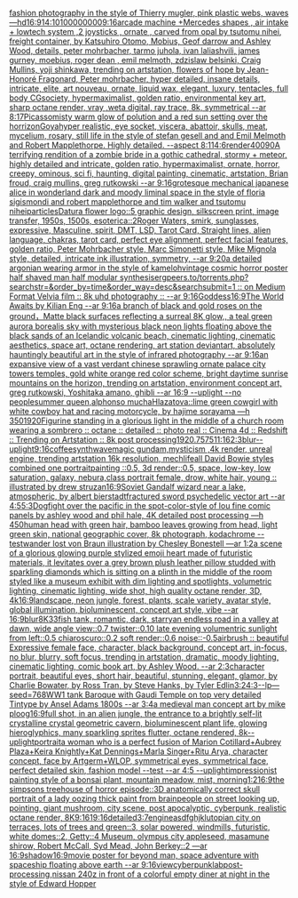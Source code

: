 [fashion photography in the style of Thierry mugler, pink plastic webs, waves](https://www.ebank.nz/aiartgenerator?category=fashion%20photography%20in%20the%20style%20of%20Thierry%20mugler%2C%20pink%20plastic%20webs%2C%20waves)[—hd](https://www.ebank.nz/aiartgenerator?category=%E2%80%94hd)[16:9](https://www.ebank.nz/aiartgenerator?category=16%3A9)[14:10](https://www.ebank.nz/aiartgenerator?category=14%3A10)[100000000](https://www.ebank.nz/aiartgenerator?category=100000000)[9:16](https://www.ebank.nz/aiartgenerator?category=9%3A16)[arcade machine +Mercedes shapes , air intake + lowtech system ,2 joysticks , ornate , carved from opal by tsutomu nihei, freight container, by Katsuhiro Otomo, Mobius, Geof darrow and Ashley Wood, details, peter mohrbacher, tarmo juhola, ivan laliashvili, james gurney, moebius, roger dean , emil melmoth, zdzislaw belsinki, Craig Mullins, yoji shinkawa, trending on artstation, flowers of hope by Jean-Honoré Fragonard, Peter mohrbacher, hyper detailed, insane details, intricate, elite, art nouveau, ornate, liquid wax, elegant, luxury, tentacles, full body CGsociety, hypermaximalist, golden ratio, environmental key art, sharp octane render, vray ,weta digital, ray trace, 8k, symmetrical --ar 8:17](https://www.ebank.nz/aiartgenerator?category=arcade%20machine%20%2BMercedes%20shapes%20%2C%20air%20intake%20%2B%20lowtech%20system%20%2C2%20joysticks%20%2C%20ornate%20%2C%20carved%20from%20opal%20by%20tsutomu%20nihei%2C%20freight%20container%2C%20by%20Katsuhiro%20Otomo%2C%20Mobius%2C%20Geof%20darrow%20and%20Ashley%20Wood%2C%20details%2C%20peter%20mohrbacher%2C%20tarmo%20juhola%2C%20ivan%20laliashvili%2C%20james%20gurney%2C%20moebius%2C%20roger%20dean%20%2C%20emil%20melmoth%2C%20zdzislaw%20belsinki%2C%20Craig%20Mullins%2C%20yoji%20shinkawa%2C%20trending%20on%20artstation%2C%20flowers%20of%20hope%20by%20Jean-Honor%C3%A9%20Fragonard%2C%20Peter%20mohrbacher%2C%20hyper%20detailed%2C%20insane%20details%2C%20intricate%2C%20elite%2C%20art%20nouveau%2C%20ornate%2C%20liquid%20wax%2C%20elegant%2C%20luxury%2C%20tentacles%2C%20full%20body%20CGsociety%2C%20hypermaximalist%2C%20golden%20ratio%2C%20environmental%20key%20art%2C%20sharp%20octane%20render%2C%20vray%20%2Cweta%20digital%2C%20ray%20trace%2C%208k%2C%20symmetrical%20--ar%208%3A17)[Picasso](https://www.ebank.nz/aiartgenerator?category=Picasso)[misty warm glow of polution and a red sun setting over the horrizon](https://www.ebank.nz/aiartgenerator?category=misty%20warm%20glow%20of%20polution%20and%20a%20red%20sun%20setting%20over%20the%20horrizon)[Goya](https://www.ebank.nz/aiartgenerator?category=Goya)[hyper realistic, eye socket, viscera, abattoir, skulls, meat, mycelium, rosary, still life in the style of stefan gesell and and Emil Melmoth and Robert Mapplethorpe. Highly detailed.  --aspect 8:11](https://www.ebank.nz/aiartgenerator?category=hyper%20realistic%2C%20eye%20socket%2C%20viscera%2C%20abattoir%2C%20skulls%2C%20meat%2C%20mycelium%2C%20rosary%2C%20still%20life%20in%20the%20style%20of%20stefan%20gesell%20and%20and%20Emil%20Melmoth%20and%20Robert%20Mapplethorpe.%20Highly%20detailed.%20%20--aspect%208%3A11)[4:6](https://www.ebank.nz/aiartgenerator?category=4%3A6)[render](https://www.ebank.nz/aiartgenerator?category=render)[400](https://www.ebank.nz/aiartgenerator?category=400)[90](https://www.ebank.nz/aiartgenerator?category=90)[A terrifying rendition of a zombie bride in a gothic cathedral, stormy + meteor, highly detailed and intricate, golden ratio, hypermaximalist, ornate, horror, creepy, ominous, sci fi, haunting, digital painting, cinematic, artstation, Brian froud, craig mullins, greg rutkowski --ar 9:16](https://www.ebank.nz/aiartgenerator?category=A%20terrifying%20rendition%20of%20a%20zombie%20bride%20in%20a%20gothic%20cathedral%2C%20stormy%20%2B%20meteor%2C%20highly%20detailed%20and%20intricate%2C%20golden%20ratio%2C%20hypermaximalist%2C%20ornate%2C%20horror%2C%20creepy%2C%20ominous%2C%20sci%20fi%2C%20haunting%2C%20digital%20painting%2C%20cinematic%2C%20artstation%2C%20Brian%20froud%2C%20craig%20mullins%2C%20greg%20rutkowski%20--ar%209%3A16)[grotesque mechanical japanese alice in wonderland dark and moody liminal space in the style of floria sigismondi and robert mapplethorpe and tim walker and tsutomu nihei](https://www.ebank.nz/aiartgenerator?category=grotesque%20mechanical%20japanese%20alice%20in%20wonderland%20dark%20and%20moody%20liminal%20space%20in%20the%20style%20of%20floria%20sigismondi%20and%20robert%20mapplethorpe%20and%20tim%20walker%20and%20tsutomu%20nihei)[particles](https://www.ebank.nz/aiartgenerator?category=particles)[Datura flower logo::5 graphic design, silkscreen print, image transfer, 1950s, 1500s, esoterica::2](https://www.ebank.nz/aiartgenerator?category=Datura%20flower%20logo%3A%3A5%20graphic%20design%2C%20silkscreen%20print%2C%20image%20transfer%2C%201950s%2C%201500s%2C%20esoterica%3A%3A2)[Roger Waters, smirk, sunglasses, expressive, Masculine, spirit, DMT, LSD, Tarot Card, Straight lines, alien language, chakras, tarot card, perfect eye alignment, perfect facial features, golden ratio, Peter Mohrbacher style, Marc Simonetti style, Mike Mignola style, detailed, intricate ink illustration, symmetry, --ar 9:20](https://www.ebank.nz/aiartgenerator?category=Roger%20Waters%2C%20smirk%2C%20sunglasses%2C%20expressive%2C%20Masculine%2C%20spirit%2C%20DMT%2C%20LSD%2C%20Tarot%20Card%2C%20Straight%20lines%2C%20alien%20language%2C%20chakras%2C%20tarot%20card%2C%20perfect%20eye%20alignment%2C%20perfect%20facial%20features%2C%20golden%20ratio%2C%20Peter%20Mohrbacher%20style%2C%20Marc%20Simonetti%20style%2C%20Mike%20Mignola%20style%2C%20detailed%2C%20intricate%20ink%20illustration%2C%20symmetry%2C%20--ar%209%3A20)[a detailed argonian wearing armor in the style of kameloh](https://www.ebank.nz/aiartgenerator?category=a%20detailed%20argonian%20wearing%20armor%20in%20the%20style%20of%20kameloh)[vintage cosmic horror poster half  shaved man half modular synthesiser](https://www.ebank.nz/aiartgenerator?category=vintage%20cosmic%20horror%20poster%20half%20%20shaved%20man%20half%20modular%20synthesiser)[gpeers.to/torrents.php?searchstr=&order_by=time&order_way=desc&searchsubmit=1 :: on Medium Format Velvia film :: 8k uhd photography :: --ar 9:16](https://www.ebank.nz/aiartgenerator?category=gpeers.to/torrents.php%3Fsearchstr%3D%26order_by%3Dtime%26order_way%3Ddesc%26searchsubmit%3D1%20%3A%3A%20on%20Medium%20Format%20Velvia%20film%20%3A%3A%208k%20uhd%20photography%20%3A%3A%20--ar%209%3A16)[Goddess](https://www.ebank.nz/aiartgenerator?category=Goddess)[16:9](https://www.ebank.nz/aiartgenerator?category=16%3A9)[The World Awaits by Kilian Eng --ar 9:16](https://www.ebank.nz/aiartgenerator?category=The%20World%20Awaits%20by%20Kilian%20Eng%20--ar%209%3A16)[a branch of black and gold roses on the ground，Matte black surfaces reflecting a surreal 8K glow,, a teal green aurora borealis sky with mysterious black neon lights floating above the black sands of an Icelandic volcanic beach, cinematic lighting, cinematic aesthetics, space art, octane rendering, art station deviantart, absolutely hauntingly beautiful art in the style of infrared photography --ar 9:16](https://www.ebank.nz/aiartgenerator?category=a%20branch%20of%20black%20and%20gold%20roses%20on%20the%20ground%EF%BC%8CMatte%20black%20surfaces%20reflecting%20a%20surreal%208K%20glow%2C%2C%20a%20teal%20green%20aurora%20borealis%20sky%20with%20mysterious%20black%20neon%20lights%20floating%20above%20the%20black%20sands%20of%20an%20Icelandic%20volcanic%20beach%2C%20cinematic%20lighting%2C%20cinematic%20aesthetics%2C%20space%20art%2C%20octane%20rendering%2C%20art%20station%20deviantart%2C%20absolutely%20hauntingly%20beautiful%20art%20in%20the%20style%20of%20infrared%20photography%20--ar%209%3A16)[an expansive view of a vast verdant chinese sprawling ornate palace city towers temples,  gold white orange red color scheme, bright daytime sunrise mountains on the horizon, trending on artstation, environment concept art, greg rutkowski, Yoshitaka amano, ghibli --ar 16:9 --uplight --no people](https://www.ebank.nz/aiartgenerator?category=an%20expansive%20view%20of%20a%20vast%20verdant%20chinese%20sprawling%20ornate%20palace%20city%20towers%20temples%2C%20%20gold%20white%20orange%20red%20color%20scheme%2C%20bright%20daytime%20sunrise%20mountains%20on%20the%20horizon%2C%20trending%20on%20artstation%2C%20environment%20concept%20art%2C%20greg%20rutkowski%2C%20Yoshitaka%20amano%2C%20ghibli%20--ar%2016%3A9%20--uplight%20--no%20people)[summer queen,alphonso mucha](https://www.ebank.nz/aiartgenerator?category=summer%20queen%2Calphonso%20mucha)[Hlazatova::](https://www.ebank.nz/aiartgenerator?category=Hlazatova%3A%3A)[lime green cowgirl with white cowboy hat and racing motorcycle, by hajime sorayama —h 350](https://www.ebank.nz/aiartgenerator?category=lime%20green%20cowgirl%20with%20white%20cowboy%20hat%20and%20racing%20motorcycle%2C%20by%20hajime%20sorayama%20%E2%80%94h%20350)[1920](https://www.ebank.nz/aiartgenerator?category=1920)[Figurine standing in a glorious light in the middle of a church room wearing a sombrero :: octane :: detailed :: photo real :: Cinema 4d :: Redshift :: Trending on Artstation :: 8k post processing](https://www.ebank.nz/aiartgenerator?category=Figurine%20standing%20in%20a%20glorious%20light%20in%20the%20middle%20of%20a%20church%20room%20wearing%20a%20sombrero%20%3A%3A%20octane%20%3A%3A%20detailed%20%3A%3A%20photo%20real%20%3A%3A%20Cinema%204d%20%3A%3A%20Redshift%20%3A%3A%20Trending%20on%20Artstation%20%3A%3A%208k%20post%20processing)[1920](https://www.ebank.nz/aiartgenerator?category=1920)[.75](https://www.ebank.nz/aiartgenerator?category=.75)[75](https://www.ebank.nz/aiartgenerator?category=75)[11:16](https://www.ebank.nz/aiartgenerator?category=11%3A16)[2:3](https://www.ebank.nz/aiartgenerator?category=2%3A3)[blur](https://www.ebank.nz/aiartgenerator?category=blur)[--uplight](https://www.ebank.nz/aiartgenerator?category=--uplight)[9:16](https://www.ebank.nz/aiartgenerator?category=9%3A16)[coffee](https://www.ebank.nz/aiartgenerator?category=coffee)[synthwave](https://www.ebank.nz/aiartgenerator?category=synthwave)[magic gundam,mysticism ,4k render, unreal engine, trending artstation 16k resolution, mech](https://www.ebank.nz/aiartgenerator?category=magic%20gundam%2Cmysticism%20%2C4k%20render%2C%20unreal%20engine%2C%20trending%20artstation%2016k%20resolution%2C%20mech)[](https://www.ebank.nz/aiartgenerator?category=)[life](https://www.ebank.nz/aiartgenerator?category=life)[all David Bowie styles combined one portrait](https://www.ebank.nz/aiartgenerator?category=all%20David%20Bowie%20styles%20combined%20one%20portrait)[painting ::0.5, 3d render::0.5, space, low-key, low saturation, galaxy, nebura,](https://www.ebank.nz/aiartgenerator?category=painting%20%3A%3A0.5%2C%203d%20render%3A%3A0.5%2C%20space%2C%20low-key%2C%20low%20saturation%2C%20galaxy%2C%20nebura%2C)[class portrait female, drow, white hair, young :: illustrated by drew struzan](https://www.ebank.nz/aiartgenerator?category=class%20portrait%20female%2C%20drow%2C%20white%20hair%2C%20young%20%3A%3A%20illustrated%20by%20drew%20struzan)[16:9](https://www.ebank.nz/aiartgenerator?category=16%3A9)[Soviet Gandalf wizard near a lake, atmospheric, by albert bierstadt](https://www.ebank.nz/aiartgenerator?category=Soviet%20Gandalf%20wizard%20near%20a%20lake%2C%20atmospheric%2C%20by%20albert%20bierstadt)[fractured sword psychedelic vector art --ar 4:5](https://www.ebank.nz/aiartgenerator?category=fractured%20sword%20psychedelic%20vector%20art%20--ar%204%3A5)[5:3](https://www.ebank.nz/aiartgenerator?category=5%3A3)[Dogfight over the pacific in the spot-color-style of lou fine comic panels by ashley wood and phil hale, 4K detailed post processing —h 450](https://www.ebank.nz/aiartgenerator?category=Dogfight%20over%20the%20pacific%20in%20the%20spot-color-style%20of%20lou%20fine%20comic%20panels%20by%20ashley%20wood%20and%20phil%20hale%2C%204K%20detailed%20post%20processing%20%E2%80%94h%20450)[human head with green hair, bamboo leaves growing from head, light green skin, national geographic cover, 8k photograph, kodachrome --test](https://www.ebank.nz/aiartgenerator?category=human%20head%20with%20green%20hair%2C%20bamboo%20leaves%20growing%20from%20head%2C%20light%20green%20skin%2C%20national%20geographic%20cover%2C%208k%20photograph%2C%20kodachrome%20--test)[wander lost von Braun illustration by Chesley Bonestell —ar 1:2](https://www.ebank.nz/aiartgenerator?category=wander%20lost%20von%20Braun%20illustration%20by%20Chesley%20Bonestell%20%E2%80%94ar%201%3A2)[a scene of a glorious glowing purple stylized emoji heart made of futuristic materials, it levitates over a grey brown plush leather pillow studded with sparkling diamonds which is sitting on a plinth in the middle of the room styled like a museum exhibit with dim lighting and spotlights, volumetric lighting, cinematic lighting, wide shot, high quality octane render, 3D, 4k](https://www.ebank.nz/aiartgenerator?category=a%20scene%20of%20a%20glorious%20glowing%20purple%20stylized%20emoji%20heart%20made%20of%20futuristic%20materials%2C%20it%20levitates%20over%20a%20grey%20brown%20plush%20leather%20pillow%20studded%20with%20sparkling%20diamonds%20which%20is%20sitting%20on%20a%20plinth%20in%20the%20middle%20of%20the%20room%20styled%20like%20a%20museum%20exhibit%20with%20dim%20lighting%20and%20spotlights%2C%20volumetric%20lighting%2C%20cinematic%20lighting%2C%20wide%20shot%2C%20high%20quality%20octane%20render%2C%203D%2C%204k)[16:9](https://www.ebank.nz/aiartgenerator?category=16%3A9)[landscape, neon jungle, forest, plants, scale variety, avatar style, global illumination, bioluminescent, concept art style, vibe --ar 16:9](https://www.ebank.nz/aiartgenerator?category=landscape%2C%20neon%20jungle%2C%20forest%2C%20plants%2C%20scale%20variety%2C%20avatar%20style%2C%20global%20illumination%2C%20bioluminescent%2C%20concept%20art%20style%2C%20vibe%20--ar%2016%3A9)[blur](https://www.ebank.nz/aiartgenerator?category=blur)[8K](https://www.ebank.nz/aiartgenerator?category=8K)[33](https://www.ebank.nz/aiartgenerator?category=33)[fish tank, romantic, dark, starry](https://www.ebank.nz/aiartgenerator?category=fish%20tank%2C%20romantic%2C%20dark%2C%20starry)[an endless road in a valley at dawn, wide angle view::0.7 twister::0.10 late evening volumentric sunlight from left::0.5 chiaroscuro::0.2 soft render::0.6 noise::-0.5](https://www.ebank.nz/aiartgenerator?category=an%20endless%20road%20in%20a%20valley%20at%20dawn%2C%20wide%20angle%20view%3A%3A0.7%20twister%3A%3A0.10%20late%20evening%20volumentric%20sunlight%20from%20left%3A%3A0.5%20chiaroscuro%3A%3A0.2%20soft%20render%3A%3A0.6%20noise%3A%3A-0.5)[airbrush :: beautiful Expressive female face, character, black background, concept art, in-focus, no blur, blurry, soft focus, trending in artstation, dramatic, moody lighting, cinematic lighting, comic book art, by Ashley Wood. --ar 2:3](https://www.ebank.nz/aiartgenerator?category=airbrush%20%3A%3A%20beautiful%20Expressive%20female%20face%2C%20character%2C%20black%20background%2C%20concept%20art%2C%20in-focus%2C%20no%20blur%2C%20blurry%2C%20soft%20focus%2C%20trending%20in%20artstation%2C%20dramatic%2C%20moody%20lighting%2C%20cinematic%20lighting%2C%20comic%20book%20art%2C%20by%20Ashley%20Wood.%20--ar%202%3A3)[character portrait, beautiful eyes, short hair, beautiful, stunning, elegant, glamor, by Charlie Bowater, by Ross Tran, by Steve Hanks, by Tyler Edlin](https://www.ebank.nz/aiartgenerator?category=character%20portrait%2C%20beautiful%20eyes%2C%20short%20hair%2C%20beautiful%2C%20stunning%2C%20elegant%2C%20glamor%2C%20by%20Charlie%20Bowater%2C%20by%20Ross%20Tran%2C%20by%20Steve%20Hanks%2C%20by%20Tyler%20Edlin)[3:2](https://www.ebank.nz/aiartgenerator?category=3%3A2)[4:3](https://www.ebank.nz/aiartgenerator?category=4%3A3)[--lp](https://www.ebank.nz/aiartgenerator?category=--lp)[—seed=768](https://www.ebank.nz/aiartgenerator?category=%E2%80%94seed%3D768)[WW1 tank Baroque with Gaudi Temple on top very detailed Tintype by Ansel Adams 1800s --ar 3:4](https://www.ebank.nz/aiartgenerator?category=WW1%20tank%20Baroque%20with%20Gaudi%20Temple%20on%20top%20very%20detailed%20Tintype%20by%20Ansel%20Adams%201800s%20--ar%203%3A4)[a medieval man concept art by mike ploog](https://www.ebank.nz/aiartgenerator?category=a%20medieval%20man%20concept%20art%20by%20mike%20ploog)[16:9](https://www.ebank.nz/aiartgenerator?category=16%3A9)[full shot, in an alien jungle, the entrance to a brightly self-lit crystalline crystal geometric cavern, bioluminescent plant life, glowing hieroglyphics, many sparkling sprites flutter, octane rendered, 8k](https://www.ebank.nz/aiartgenerator?category=full%20shot%2C%20in%20an%20alien%20jungle%2C%20the%20entrance%20to%20a%20brightly%20self-lit%20crystalline%20crystal%20geometric%20cavern%2C%20bioluminescent%20plant%20life%2C%20glowing%20hieroglyphics%2C%20many%20sparkling%20sprites%20flutter%2C%20octane%20rendered%2C%208k)[--uplight](https://www.ebank.nz/aiartgenerator?category=--uplight)[portrait](https://www.ebank.nz/aiartgenerator?category=portrait)[a woman who is a perfect fusion of Marion Cotillard+Aubrey Plaza+Keira Knightly+Kat Dennings+Marla Singer+Ritu Arya, character concept, face by Artgerm+WLOP, symmetrical eyes, symmetrical face, perfect detailed skin, fashion model --test --ar 4:5 --uplight](https://www.ebank.nz/aiartgenerator?category=a%20woman%20who%20is%20a%20perfect%20fusion%20of%20Marion%20Cotillard%2BAubrey%20Plaza%2BKeira%20Knightly%2BKat%20Dennings%2BMarla%20Singer%2BRitu%20Arya%2C%20character%20concept%2C%20face%20by%20Artgerm%2BWLOP%2C%20symmetrical%20eyes%2C%20symmetrical%20face%2C%20perfect%20detailed%20skin%2C%20fashion%20model%20--test%20--ar%204%3A5%20--uplight)[impressionist painting style of a bonsai plant, mountain meadow, mist, morning](https://www.ebank.nz/aiartgenerator?category=impressionist%20painting%20style%20of%20a%20bonsai%20plant%2C%20mountain%20meadow%2C%20mist%2C%20morning)[1:2](https://www.ebank.nz/aiartgenerator?category=1%3A2)[16:9](https://www.ebank.nz/aiartgenerator?category=16%3A9)[the simpsons treehouse of horror episode](https://www.ebank.nz/aiartgenerator?category=the%20simpsons%20treehouse%20of%20horror%20episode)[::](https://www.ebank.nz/aiartgenerator?category=%3A%3A)[3D anatomically correct skull portrait of a lady oozing thick paint from brain](https://www.ebank.nz/aiartgenerator?category=3D%20anatomically%20correct%20skull%20portrait%20of%20a%20lady%20oozing%20thick%20paint%20from%20brain)[people on street looking up, pointing, giant mushroom, city scene, post apocalyptic, cyberpunk, realistic octane render, 8K](https://www.ebank.nz/aiartgenerator?category=people%20on%20street%20looking%20up%2C%20pointing%2C%20giant%20mushroom%2C%20city%20scene%2C%20post%20apocalyptic%2C%20cyberpunk%2C%20realistic%20octane%20render%2C%208K)[9:16](https://www.ebank.nz/aiartgenerator?category=9%3A16)[1](https://www.ebank.nz/aiartgenerator?category=1)[9:16](https://www.ebank.nz/aiartgenerator?category=9%3A16)[detailed](https://www.ebank.nz/aiartgenerator?category=detailed)[3:7](https://www.ebank.nz/aiartgenerator?category=3%3A7)[engine](https://www.ebank.nz/aiartgenerator?category=engine)[asdfghjkl](https://www.ebank.nz/aiartgenerator?category=asdfghjkl)[utopian city on terraces, lots of trees and green::3, solar powered, windmills, futuristic, white domes::2, Getty::4 Museum, olympus city appleseed, masamune shirow, Robert McCall, Syd Mead, John Berkey::2 —ar 16:9](https://www.ebank.nz/aiartgenerator?category=utopian%20city%20on%20terraces%2C%20lots%20of%20trees%20and%20green%3A%3A3%2C%20solar%20powered%2C%20windmills%2C%20futuristic%2C%20white%20domes%3A%3A2%2C%20Getty%3A%3A4%20Museum%2C%20olympus%20city%20appleseed%2C%20masamune%20shirow%2C%20Robert%20McCall%2C%20Syd%20Mead%2C%20John%20Berkey%3A%3A2%20%E2%80%94ar%2016%3A9)[shadow](https://www.ebank.nz/aiartgenerator?category=shadow)[16:9](https://www.ebank.nz/aiartgenerator?category=16%3A9)[movie poster for beyond man, space adventure with spaceship floating above earth --ar 9:16](https://www.ebank.nz/aiartgenerator?category=movie%20poster%20for%20beyond%20man%2C%20space%20adventure%20with%20spaceship%20floating%20above%20earth%20--ar%209%3A16)[view](https://www.ebank.nz/aiartgenerator?category=view)[cyberpunk](https://www.ebank.nz/aiartgenerator?category=cyberpunk)[lab](https://www.ebank.nz/aiartgenerator?category=lab)[post-processing,](https://www.ebank.nz/aiartgenerator?category=post-processing%2C)[nissan 240z in front of a colorful empty diner at night in the style of Edward Hopper](https://www.ebank.nz/aiartgenerator?category=nissan%20240z%20in%20front%20of%20a%20colorful%20empty%20diner%20at%20night%20in%20the%20style%20of%20Edward%20Hopper)